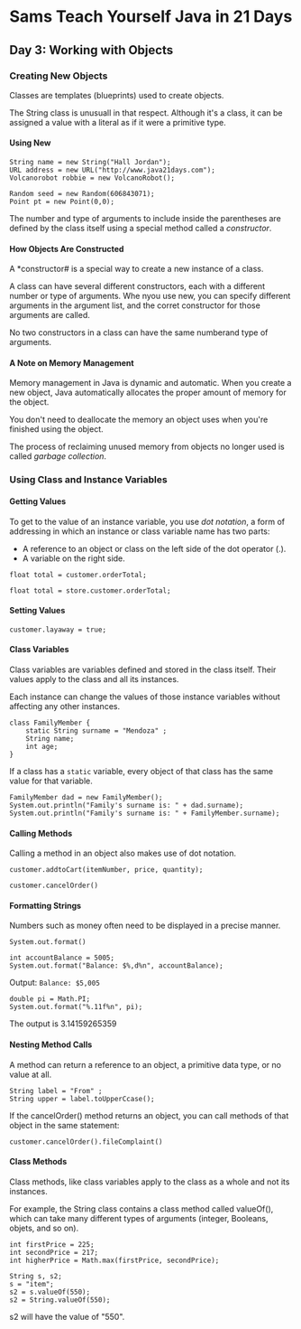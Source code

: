 # Sams Teach Yourself Java in 21 Days

## Day 3: Working with Objects

### Creating New Objects

Classes are templates (blueprints) used to create objects.

The String class is unusuall in that respect. Although it's a class,
it can be assigned a value with a literal as if it were a primitive type.

#### Using New

```
String name = new String("Hall Jordan");
URL address = new URL("http://www.java21days.com");
Volcanorobot robbie = new VolcanoRobot();
```

```
Random seed = new Random(606843071);
Point pt = new Point(0,0);
```
The number and type of arguments to include inside the parentheses are defined by
the class itself using a special method called a *constructor*.

#### How Objects Are Constructed

A *constructor# is a special way to create a new instance of a class.

A class can have several different constructors, each with a different number or type of arguments.
Whe nyou use new, you can specify different arguments in the argument list, and the corret constructor 
for those arguments are called.

No two constructors in a class can have the same numberand type of arguments.

#### A Note on Memory Management

Memory management in Java is dynamic and automatic. When you create a new object, Java
automatically allocates the proper amount of memory for the object.

You don't need to deallocate the memory an object uses when you're finished using the object.

The process of reclaiming unused memory from objects no longer used is called *garbage collection*.

### Using Class and Instance Variables

#### Getting Values

To get to the value of an instance variable, you use *dot notation*, a form of addressing in which an
instance or class variable name has two parts:

* A reference to an object or class on the left side of the dot operator (.).
* A variable on the right side.

`float total = customer.orderTotal;`

`float total = store.customer.orderTotal;`

#### Setting Values

`customer.layaway = true;`

#### Class Variables

Class variables are variables defined and stored in the class itself.
Their values apply to the class and all its instances.

Each instance can change the values of those instance variables without 
affecting any other instances.

```
class FamilyMember {
    static String surname = "Mendoza" ;
    String name;
    int age;
}
```

If a class has a `static` variable, every object of that class has the same value for that variable.

```
FamilyMember dad = new FamilyMember();
System.out.println("Family's surname is: " + dad.surname);
System.out.println("Family's surname is: " + FamilyMember.surname);
```

#### Calling Methods

Calling a method in an object also makes use of dot notation.

`customer.addtoCart(itemNumber, price, quantity);`

`customer.cancelOrder()`

#### Formatting Strings

Numbers such as money often need to be displayed in a precise manner.

`System.out.format()`

```
int accountBalance = 5005;
System.out.format("Balance: $%,d%n", accountBalance);
```

Output: `Balance: $5,005`

```
double pi = Math.PI;
System.out.format("%.11f%n", pi);
```

The output is 3.14159265359

#### Nesting Method Calls

A method can return a reference to an object, a primitive data type, or no value at all.

```
String label = "From" ;
String upper = label.toUpperCcase();
```

If the cancelOrder() method returns an object, you can call methods of that object in the same statement:

`customer.cancelOrder().fileComplaint()`

#### Class Methods

Class methods, like class variables apply to the class as a whole and not its instances.

For example, the String class contains a class method called valueOf(), which can take many different types of arguments (integer, Booleans, objets, and so on).

```
int firstPrice = 225;
int secondPrice = 217;
int higherPrice = Math.max(firstPrice, secondPrice);
```

```
String s, s2;
s = "item";
s2 = s.valueOf(550);
s2 = String.valueOf(550);
```

s2 will have the value of "550".
